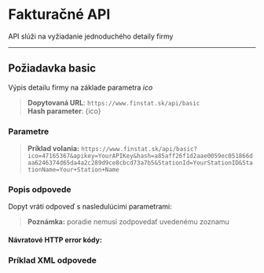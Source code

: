 # Fakturačné API
API slúži na vyžiadanie jednoduchého detaily firmy

---
## Požiadavka basic
Výpis detailu firmy na základe parametra *ico*
> **Dopytovaná URL**: ```https://www.finstat.sk/api/basic```<br />
> **Hash parameter**: {ico}
### Parametre
[](../../../common/parameters/parameters-sk-detail.md ':include')

[](../../../common/parameters/parameters-sk.md ':include')


> **Príklad volania:** ```https://www.finstat.sk/api/basic?ico=47165367&apikey=YourAPIKey&hash=a85aff26f1d2aae0059ec051866daa6246374d65da4a2c289d9ce8cbcd73a7b5&StationId=YourStationID&StationName=Your+Station+Name```
### Popis odpovede

Dopyt vráti odpoveď s nasledulúcimi parametrami:

[](../../../common/responses/basic-sk.md ':include')

> **Poznámka:** poradie nemusí zodpovedať uvedenému zoznamu

#### Návratové HTTP error kódy:
[](../../../common/http/errorcodes-sk-detail.md ':include')

[](../../../common/http/errorcodes-sk.md ':include')

### Príklad XML odpovede
[](../../../common/examples/invoice.md ':include')

[](../../../common/texts/anonymized-sk.md ':include')

[](../../../common/examples/detail-an.md ':include')
